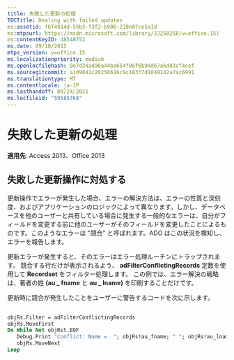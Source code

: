 ```yaml
---
title: 失敗した更新の処理
TOCTitle: Dealing with failed updates
ms:assetid: f6f4914d-59b3-f3f2-b986-218e07ce5a1d
ms:mtpsurl: https://msdn.microsoft.com/library/JJ250258(v=office.15)
ms:contentKeyID: 48548752
ms.date: 09/18/2015
mtps_version: v=office.15
ms.localizationpriority: medium
ms.openlocfilehash: 9e7d34ad96a44ba654f06f6b94d67a6dd3cf4cef
ms.sourcegitcommit: a1d9041c20256616c9c183f7d1049142a7ac6991
ms.translationtype: MT
ms.contentlocale: ja-JP
ms.lasthandoff: 09/24/2021
ms.locfileid: "59585768"
---
```

# <a name="dealing-with-failed-updates"></a>失敗した更新の処理

**適用先**: Access 2013、Office 2013

## <a name="dealing-with-failed-updates"></a>失敗した更新操作に対処する

更新操作でエラーが発生した場合、エラーの解決方法は、エラーの性質と深刻度、およびアプリケーションのロジックによって異なります。しかし、データベースを他のユーザーと共有している場合に発生する一般的なエラーは、自分がフィールドを変更する前に他のユーザーがそのフィールドを変更したことによるものです。このようなエラーは "競合" と呼ばれます。ADO はこの状況を検知し、エラーを報告します。

更新エラーが発生すると、そのエラーはエラー処理ルーチンにトラップされます。 競合する行だけが表示されるよう、 **adFilterConflictingRecords** 定数を使用して **Recordset** をフィルター処理します。 この例では、エラー解決の戦略は、著者の姓 **(au \_ fname** と **au \_ lname)** を印刷することだけです。

更新時に競合が発生したことをユーザーに警告するコードを次に示します。

```vb 
 
objRs.Filter = adFilterConflictingRecords 
objRs.MoveFirst 
Do While Not objRst.EOF 
   Debug.Print "Conflict: Name =  "; objRs!au_fname; " "; objRs!au_lname 
   objRs.MoveNext 
Loop 
```

